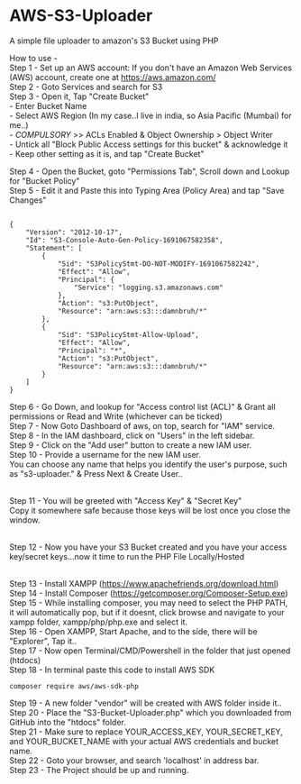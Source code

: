# AWS-S3-Uploader
A simple file uploader to amazon's S3 Bucket using PHP

How to use - <br>
Step 1 - Set up an AWS account: If you don't have an Amazon Web Services (AWS) account, create one at https://aws.amazon.com/<br>
Step 2 - Goto Services and search for S3<br>
Step 3 - Open it, Tap "Create Bucket" <br>
          - Enter Bucket Name<br>
          - Select AWS Region (In my case..I live in india, so Asia Pacific (Mumbai) for me..)<br>
          - *COMPULSORY* >> ACLs Enabled & Object Ownership > Object Writer<br>
          - Untick all "Block Public Access settings for this bucket" & acknowledge it
          - Keep other setting as it is, and tap "Create Bucket"
          
Step 4 - Open the Bucket, goto "Permissions Tab", Scroll down and Lookup for "Bucket Policy"<br>
Step 5 - Edit it and Paste this into Typing Area (Policy Area) and tap "Save Changes"<br>

```

{
    "Version": "2012-10-17",
    "Id": "S3-Console-Auto-Gen-Policy-1691067582358",
    "Statement": [
        {
            "Sid": "S3PolicyStmt-DO-NOT-MODIFY-1691067582242",
            "Effect": "Allow",
            "Principal": {
                "Service": "logging.s3.amazonaws.com"
            },
            "Action": "s3:PutObject",
            "Resource": "arn:aws:s3:::damnbruh/*"
        },
        {
            "Sid": "S3PolicyStmt-Allow-Upload",
            "Effect": "Allow",
            "Principal": "*",
            "Action": "s3:PutObject",
            "Resource": "arn:aws:s3:::damnbruh/*"
        }
    ]
}

```
Step 6 - Go Down, and lookup for "Access control list (ACL)" & Grant all permissions or Read and Write (whichever can be ticked)<br>
Step 7 - Now Goto Dashboard of aws, on top, search for "IAM" service.<br>
Step 8 - In the IAM dashboard, click on "Users" in the left sidebar.<br>
Step 9 - Click on the "Add user" button to create a new IAM user.<br>
Step 10 - Provide a username for the new IAM user. <br>
You can choose any name that helps you identify the user's purpose, such as "s3-uploader." & Press Next & Create User..<br><br>

Step 11 - You will be greeted with "Access Key" & "Secret Key"<br>
Copy it somewhere safe because those keys will be lost once you close the window.<br><br>

Step 12 - Now you have your S3 Bucket created and you have your access key/secret keys...now it time to run the PHP File Locally/Hosted<br><br>

Step 13 - Install XAMPP (https://www.apachefriends.org/download.html)<br>
Step 14 - Install Composer (https://getcomposer.org/Composer-Setup.exe)<br>
Step 15 - While installing composer, you may need to select the PHP PATH, it will automatically pop, but if it doesnt, click browse and navigate to your xampp folder, xampp/php/php.exe and select it.<br>
Step 16 - Open XAMPP, Start Apache, and to the side, there will be "Explorer", Tap it..<br>
Step 17 - Now open Terminal/CMD/Powershell in the folder that just opened (htdocs)<br>
Step 18 - In terminal paste this code to install AWS SDK<br>
```
composer require aws/aws-sdk-php
```
Step 19 - A new folder "vendor" will be created with AWS folder inside it..<br>
Step 20 - Place the "S3-Bucket-Uploader.php" which you downloaded from GitHub into the "htdocs" folder.<br>
Step 21 - Make sure to replace YOUR_ACCESS_KEY, YOUR_SECRET_KEY, and YOUR_BUCKET_NAME with your actual AWS credentials and bucket name.<br>
Step 22 - Goto your browser, and search 'localhost' in address bar.<br>
Step 23 - The Project should be up and running.<br>
